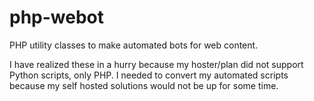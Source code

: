 # php-webot
PHP utility classes to make automated bots for web content.

I have realized these in a hurry because my hoster/plan did not support Python scripts, only PHP.
I needed to convert my automated scripts because my self hosted solutions would not be up for some time.
